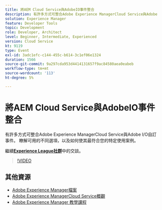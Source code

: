 ```yaml
---
title: 將AEM Cloud Service與AdobeIO事件整合
description: 有許多方式可整合Adobe Experience ManagerCloud Service與Adobe I/O自訂事件。 瞭解可用的不同選項，以及如何使其最符合您的特定使用案例。
solution: Experience Manager
feature: Developer Tools
topic: Development
role: Developer, Architect
level: Beginner, Intermediate, Experienced
version: Cloud Service
kt: 9119
type: Event
exl-id: 3adc1efc-c144-455c-b614-3c1ef06e1324
duration: 1566
source-git-commit: 9a297cda953d4414131657f9ac84580aea0eabeb
workflow-type: tm+mt
source-wordcount: '113'
ht-degree: 5%

---
```


# 將AEM Cloud Service與AdobeIO事件整合

有許多方式可整合Adobe Experience ManagerCloud Service與Adobe I/O自訂事件。 瞭解可用的不同選項，以及如何使其最符合您的特定使用案例。

繼續&#x200B;**[Experience League社群](https://adobe.ly/3ij0O1W)**&#x200B;中的交談。

>[!VIDEO](https://video.tv.adobe.com/v/337529/?quality=12&learn=on&hidetitle=true)

## 其他資源

- [Adobe Experience Manager檔案](https://experienceleague.adobe.com/docs/experience-manager-cloud-service.html)
- [Adobe Experience ManagerCloud Service概觀](https://experienceleague.adobe.com/docs/experience-manager-cloud-service/overview/home.html)
- [Adobe Experience Manager 教學課程](https://experienceleague.adobe.com/docs/experience-manager-tutorials.html)
